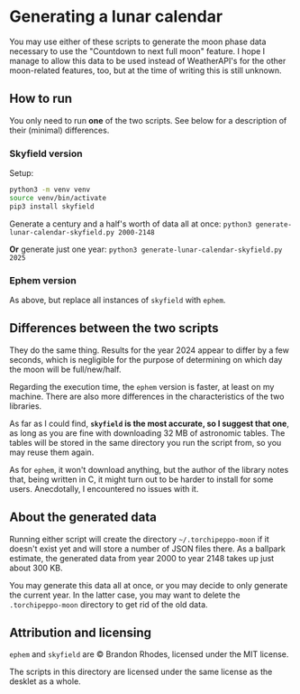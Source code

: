 # Generating a lunar calendar

You may use either of these scripts to generate the moon phase data
necessary to use the "Countdown to next full moon" feature.
I hope I manage to allow this data to be used instead of WeatherAPI's
for the other moon-related features, too, but at the time of writing
this is still unknown.

## How to run

You only need to run **one** of the two scripts.
See below for a description of their (minimal) differences.

### Skyfield version
Setup:
```bash
python3 -m venv venv
source venv/bin/activate
pip3 install skyfield
```

Generate a century and a half's worth of data all at once:
```python3 generate-lunar-calendar-skyfield.py 2000-2148```

**Or** generate just one year:
```python3 generate-lunar-calendar-skyfield.py 2025```

### Ephem version

As above, but replace all instances of `skyfield` with `ephem`.

## Differences between the two scripts

They do the same thing. Results for the year 2024 appear to differ by
a few seconds, which is negligible for the purpose of determining
on which day the moon will be full/new/half.

Regarding the execution time, the `ephem` version is faster, at least on my machine.
There are also more differences in the characteristics of the two libraries.

As far as I could find, **`skyfield` is the most accurate, so I suggest that one**,
as long as you are fine with downloading 32 MB of astronomic tables.
The tables will be stored in the same directory you run the script from,
so you may reuse them again.

As for `ephem`, it won't download anything, but the author of the library notes
that, being written in C, it might turn out to be harder to install for some users.
Anecdotally, I encountered no issues with it.

## About the generated data

Running either script will create the directory `~/.torchipeppo-moon`
if it doesn't exist yet and will store a number of JSON files there.
As a ballpark estimate, the generated data from year 2000 to year 2148
takes up just about 300 KB.

You may generate this data all at once, or you may decide to only generate
the current year. In the latter case, you may want to delete the
`.torchipeppo-moon` directory to get rid of the old data.

## Attribution and licensing

`ephem` and `skyfield` are © Brandon Rhodes, licensed under the MIT license.

The scripts in this directory are licensed under the same license as the
desklet as a whole.